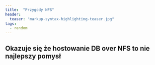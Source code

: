 ```yaml
---
title:  "Przygody NFS"
header:
  teaser: "markup-syntax-highlighting-teaser.jpg"
tags:
  - random
---
```


## Okazuje się że hostowanie DB over NFS to nie najlepszy pomysł
  